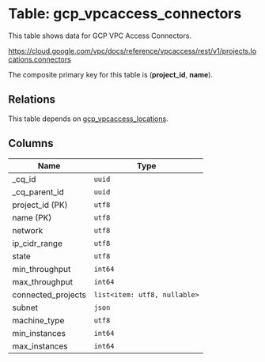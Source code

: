 # Table: gcp_vpcaccess_connectors

This table shows data for GCP VPC Access Connectors.

https://cloud.google.com/vpc/docs/reference/vpcaccess/rest/v1/projects.locations.connectors

The composite primary key for this table is (**project_id**, **name**).

## Relations

This table depends on [gcp_vpcaccess_locations](gcp_vpcaccess_locations).

## Columns

| Name          | Type          |
| ------------- | ------------- |
|_cq_id|`uuid`|
|_cq_parent_id|`uuid`|
|project_id (PK)|`utf8`|
|name (PK)|`utf8`|
|network|`utf8`|
|ip_cidr_range|`utf8`|
|state|`utf8`|
|min_throughput|`int64`|
|max_throughput|`int64`|
|connected_projects|`list<item: utf8, nullable>`|
|subnet|`json`|
|machine_type|`utf8`|
|min_instances|`int64`|
|max_instances|`int64`|